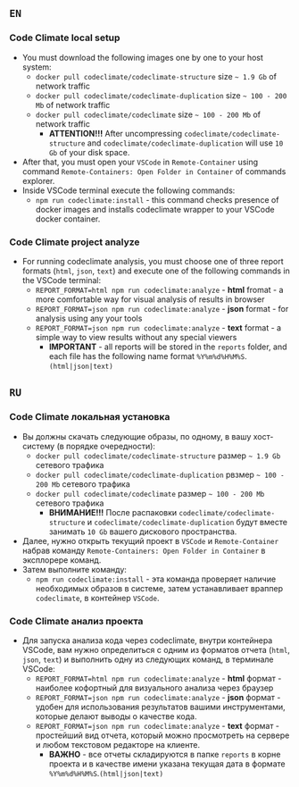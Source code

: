 ## `EN`
### Code Climate local setup
* You must download the following images one by one to your host system:
  * `docker pull codeclimate/codeclimate-structure` size `~ 1.9 Gb` of network traffic
  * `docker pull codeclimate/codeclimate-duplication` size `~ 100 - 200 Mb` of network traffic
  * `docker pull codeclimate/codeclimate` size `~ 100 - 200 Mb` of network traffic
    * **ATTENTION!!!** After uncompressing `codeclimate/codeclimate-structure` and `codeclimate/codeclimate-duplication` will use `10 Gb` of your disk space.
* After that, you must open your `VSCode` in `Remote-Container` using command `Remote-Containers: Open Folder in Container` of commands explorer.
* Inside VSCode terminal execute the following commands:
    * `npm run codeclimate:install` - this command checks presence of docker images and installs codeclimate wrapper to your VSCode docker container.

### Code Climate project analyze
* For running codeclimate analysis, you must choose one of three report formats (`html`, `json`, `text`) and execute one of the following commands in the VSCode terminal:
    * `REPORT_FORMAT=html npm run codeclimate:analyze` - **html** fromat - a more comfortable way for visual analysis of results in browser
    * `REPORT_FORMAT=json npm run codeclimate:analyze` - **json** format - for analysis using any your tools
    * `REPORT_FORMAT=json npm run codeclimate:analyze` - **text** format - a simple way to view results without any special viewers
        * **IMPORTANT** - all reports will be stored in the `reports` folder, and each file has the following name format `%Y%m%d%H%M%S`.`(html|json|text)`

## `RU`
### Code Climate локальная установка
* Вы должны скачать следующие образы, по одному, в вашу хост-систему (в порядке очередности):
  * `docker pull codeclimate/codeclimate-structure` размер `~ 1.9 Gb` сетевого трафика
  * `docker pull codeclimate/codeclimate-duplication` рвзмер `~ 100 - 200 Mb` сетевого трафика
  * `docker pull codeclimate/codeclimate` размер `~ 100 - 200 Mb` сетевого трафика
    * **ВНИМАНИЕ!!!** После распаковки `codeclimate/codeclimate-structure` и `codeclimate/codeclimate-duplication` будут вместе занимать `10 Gb` вашего дискового пространства.
* Далее, нужно открыть текущий проект в `VSCode` и `Remote-Container` набрав команду `Remote-Containers: Open Folder in Container` в эксплорере команд.
* Затем выполните команду:
    * `npm run codeclimate:install` - эта команда проверяет наличие необходимых образов в системе, затем устанавливает враппер `codeclimate`, в контейнер `VSCode`.

### Code Climate анализ проекта
* Для запуска анализа кода через codeclimate, внутри контейнера VSCode, вам нужно определиться с одним из форматов отчета (`html`, `json`, `text`) и выполнить одну из следующих команд, в терминале VSCode:
    * `REPORT_FORMAT=html npm run codeclimate:analyze` - **html** формат - наиболее кофортный для визуального анализа через браузер
    * `REPORT_FORMAT=json npm run codeclimate:analyze` - **json** формат - удобен для использования результатов вашими инструментами, которые делают выводы о качестве кода.
    * `REPORT_FORMAT=json npm run codeclimate:analyze` - **text** формат - простейший вид отчета, который можно просмотреть на сервере и любом текстовом редакторе на клиенте.
        * **ВАЖНО** - все отчеты складируются в папке `reports` в корне проекта и в качестве имени указана текущая дата в формате `%Y%m%d%H%M%S`.`(html|json|text)`